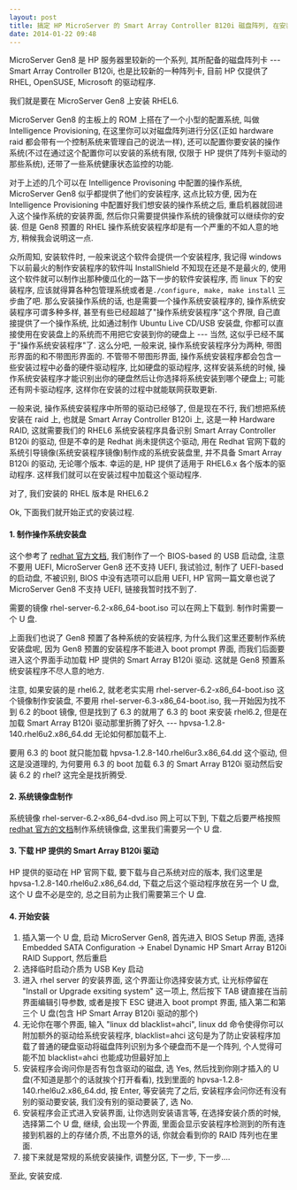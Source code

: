 ```yaml
---
layout: post
title: 搞定 HP MicroServer 的 Smart Array Controller B120i 磁盘阵列, 在安装 RHEL 时
date: 2014-01-22 09:48
---
```


MicroServer Gen8 是 HP 服务器里较新的一个系列, 其所配备的磁盘阵列卡 --- Smart Array Controller B120i, 也是比较新的一种阵列卡, 目前 HP 仅提供了 RHEL, OpenSUSE, Microsoft 的驱动程序.

我们就是要在 MicroServer Gen8 上安装 RHEL6.

MicroServer Gen8 的主板上的 ROM 上搭在了一个小型的配置系统, 叫做 Intelligence Provisioning, 在这里你可以对磁盘阵列进行分区(正如 hardware raid 都会带有一个控制系统来管理自己的说法一样), 还可以配置你要安装的操作系统(不过在通过这个配置你可以安装的系统有限, 仅限于 HP 提供了阵列卡驱动的那些系统), 还带了一些系统健康状态监控的功能.

对于上述的几个可以在 Intelligence Provisoning 中配置的操作系统, MicroServer Gen8 似乎都提供了他们的安装程序, 这点比较方便, 因为在 Intelligence Provisioning 中配置好我们想安装的操作系统之后, 重启机器就回进入这个操作系统的安装界面, 然后你只需要提供操作系统的镜像就可以继续你的安装. 但是 Gen8 预置的 RHEL 操作系统安装程序却是有一个严重的不如人意的地方, 稍候我会说明这一点.

众所周知, 安装软件时, 一般来说这个软件会提供一个安装程序, 我记得 windows 下以前最火的制作安装程序的软件叫 InstallShield 不知现在还是不是最火的, 使用这个软件就可以制作出那种傻瓜化的一路下一步的软件安装程序, 而 linux 下的安装程序, 应该就得算各种包管理系统或者是`./configure, make, make install` 三步曲了吧. 那么安装操作系统的话, 也是需要一个操作系统安装程序的, 操作系统安装程序可谓多种多样, 甚至有些已经超越了"操作系统安装程序"这个界限, 自己直接提供了一个操作系统, 比如通过制作 Ubuntu Live CD/USB 安装盘, 你都可以直接使用在安装盘上的系统而不用把它安装到你的硬盘上 --- 当然, 这似乎已经不属于"操作系统安装程序"了. 这么分吧, 一般来说, 操作系统安装程序分为两种, 带图形界面的和不带图形界面的. 不管带不带图形界面, 操作系统安装程序都会包含一些安装过程中必备的硬件驱动程序, 比如硬盘的驱动程序, 这样安装系统的时候, 操作系统安装程序才能识别出你的硬盘然后让你选择将系统安装到哪个硬盘上; 可能还有网卡驱动程序, 这样你在安装的过程中就能联网获取更新.

一般来说, 操作系统安装程序中所带的驱动已经够了, 但是现在不行, 我们想把系统安装在 raid 上, 也就是 Smart Array Controller B120i 上, 这是一种 Hardware RAID, 这就需要我们的 RHEL6 系统安装程序具备识别 Smart Array Controller B120i 的驱动, 但是不幸的是 Redhat 尚未提供这个驱动, 用在 Redhat 官网下载的系统引导镜像(系统安装程序镜像)制作成的系统安装盘里, 并不具备 Smart Array B120i 的驱动, 无论哪个版本. 幸运的是, HP 提供了适用于 RHEL6.x 各个版本的驱动程序. 这样我们就可以在安装过程中加载这个驱动程序.

对了, 我们安装的 RHEL 版本是 RHEL6.2

Ok, 下面我们就开始正式的安装过程.

#### 1. 制作操作系统安装盘

这个参考了 [redhat 官方文档][Making_Minimal_Boot_Media], 我们制作了一个 BIOS-based 的 USB 启动盘, 注意不要用 UEFI, MicroServer Gen8 还不支持 UEFI, 我试验过, 制作了 UEFI-based 的启动盘, 不被识别, BIOS 中没有选项可以启用 UEFI, HP 官网一篇文章也说了 MicroServer Gen8 不支持 UEFI, 链接我暂时找不到了.

需要的镜像 rhel-server-6.2-x86\_64-boot.iso 可以在网上下载到. 制作时需要一个 U 盘.

上面我们也说了 Gen8 预置了各种系统的安装程序, 为什么我们这里还要制作系统安装盘呢, 因为 Gen8 预置的安装程序不能进入 boot prompt 界面, 而我们后面要进入这个界面手动加载 HP 提供的 Smart Array B120i 驱动. 这就是 Gen8 预置系统安装程序不尽人意的地方.

注意, 如果安装的是 rhel6.2, 就老老实实用 rhel-server-6.2-x86\_64-boot.iso 这个镜像制作安装盘, 不要用 rhel-server-6.3-x86\_64-boot.iso, 我一开始因为找不到 6.2 的boot 镜像, 但是找到了 6.3 的就用了 6.3 的 boot 来安装 rhel6.2, 但是在加载 Smart Array B120i 驱动那里折腾了好久 --- hpvsa-1.2.8-140.rhel6u2.x86\_64.dd 无论如何都加载不上.

要用 6.3 的 boot 就只能加载 hpvsa-1.2.8-140.rhel6ur3.x86\_64.dd 这个驱动, 但这是没道理的, 为何要用 6.3 的 boot 加载 6.3 的 Smart Array B120i 驱动然后安装 6.2 的 rhel? 这完全是找折腾受.

#### 2. 系统镜像盘制作

系统镜像 rhel-server-6.2-x86\_64-dvd.iso 网上可以下到, 下载之后要严格按照 [redhat 官方的文档][s1-steps-hd-installs-x86]制作系统镜像盘, 这里我们需要另一个 U 盘. 

#### 3. 下载 HP 提供的 Smart Array B120i 驱动

HP 提供的驱动在 HP 官网下载, 要下载与自己系统对应的版本, 我们这里是 hpvsa-1.2.8-140.rhel6u2.x86\_64.dd, 下载之后这个驱动程序放在另一个 U 盘, 这个 U 盘不必是空的, 总之目前为止我们需要第三个 U 盘.  

#### 4. 开始安装

1.  插入第一个 U 盘, 启动 MicroServer Gen8, 首先进入 BIOS Setup 界面, 选择 Embedded SATA Configuration -> Enabel Dynamic HP Smart Array B120i RAID Support, 然后重启
2.  选择临时启动介质为 USB Key 启动
3.  进入 rhel server 的安装界面, 这个界面让你选择安装方式, 让光标停留在 "Install or Upgrade exsiting system" 这一项上, 然后按下 TAB 键直接在当前界面编辑引导参数, 或者是按下 ESC 键进入 boot prompt 界面, 插入第二和第三个 U 盘(包含 HP Smart Array B120i 驱动的那个)
4.  无论你在哪个界面, 输入 "linux dd blacklist=ahci", linux dd 命令使得你可以附加额外的驱动给系统安装程序, blacklist=ahci 这句是为了防止安装程序加载了普通的硬盘驱动将磁盘阵列识别为多个硬盘而不是一个阵列, 个人觉得可能不加 blacklist=ahci 也能成功但最好加上
5.  安装程序会询问你是否有包含驱动的磁盘, 选 Yes, 然后找到你刚才插入的 U 盘(不知道是那个的话就挨个打开看看), 找到里面的 hpvsa-1.2.8-140.rhel6u2.x86\_64.dd, 按 Enter, 等安装完了之后, 安装程序会问你还有没有别的驱动要安装, 我们没有别的驱动要装了, 选 No.
6.  安装程序会正式进入安装界面, 让你选则安装语言等, 在选择安装介质的时候, 选择第二个 U 盘, 继续, 会出现一个界面, 里面会显示安装程序检测到的所有连接到机器的上的存储介质, 不出意外的话, 你就会看到你的 RAID 阵列也在里面.
7.  接下来就是常规的系统安装操作, 调整分区, 下一步, 下一步....

至此, 安装安成.

[Making_Minimal_Boot_Media]: https://access.redhat.com/site/documentation/en-US/Red_Hat_Enterprise_Linux/6/html/Installation_Guide/Making_Minimal_Boot_Media.html
[s1-steps-hd-installs-x86]: https://access.redhat.com/site/documentation/en-US/Red\_Hat\_Enterprise\_Linux/6/html/Installation\_Guide/s1-steps-hd-installs-x86.html
